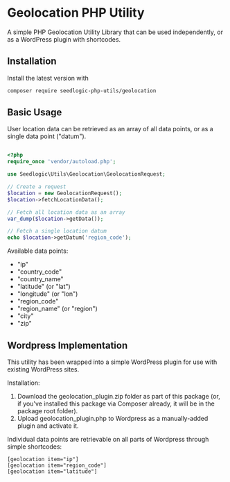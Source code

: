 # Geolocation PHP Utility

A simple PHP Geolocation Utility Library that can be used independently, or as a WordPress plugin with shortcodes.

## Installation

Install the latest version with

```bash
composer require seedlogic-php-utils/geolocation
```

## Basic Usage

User location data can be retrieved as an array of all data points, or as a single data point ("datum").

```php

<?php
require_once 'vendor/autoload.php';

use Seedlogic\Utils\Geolocation\GeolocationRequest;

// Create a request
$location = new GeolocationRequest();
$location->fetchLocationData();

// Fetch all location data as an array
var_dump($location->getData());

// Fetch a single location datum
echo $location->getDatum('region_code');
```

Available data points:

- "ip"
- "country_code"
- "country_name"
- "latitude" (or "lat")
- "longitude" (or "lon")
- "region_code"
- "region_name" (or "region")
- "city"
- "zip"

## Wordpress Implementation

This utility has been wrapped into a simple WordPress plugin for use with existing WordPress sites.

Installation:

1. Download the geolocation_plugin.zip folder as part of this package (or, if you've installed this package via Composer already, it will be in the package root folder).
2. Upload geolocation_plugin.php to Wordpress as a manually-added plugin and activate it.

Individual data points are retrievable on all parts of Wordpress through simple shortcodes:

    [geolocation item="ip"]
    [geolocation item="region_code"]
    [geolocation item="latitude"]
